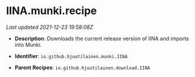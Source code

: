# IINA.munki.recipe

_Last updated 2021-12-23 19:58:08Z_

- **Description**: Downloads the current release version of IINA and imports into Munki.

- **Identifier**: `io.github.hjuutilainen.munki.IINA`

- **Parent Recipes**: `io.github.hjuutilainen.download.IINA`